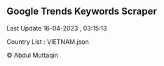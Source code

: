 

## Google Trends Keywords Scraper 
 
Last Update 16-04-2023 , 03:15:13

Country List :
VIETNAM.json



© Abdul Muttaqin 
